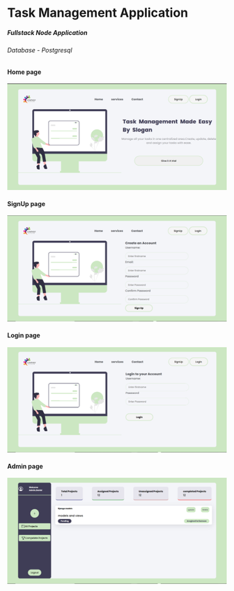 # Task Management Application
##### Fullstack Node Application
  ###### Database - Postgresql
 
 #### Home page
 ![](https://github.com/Danchiwaz/TaskManagementApp/blob/main/screenshots/home.png "Home Page ")
  #### SignUp page
 ![](https://github.com/Danchiwaz/TaskManagementApp/blob/main/screenshots/sign.png "SignUp Page ")

  #### Login page
 ![](https://github.com/Danchiwaz/TaskManagementApp/blob/main/screenshots/login.png "SignUp Page ")
 
   #### Admin page
 ![](https://github.com/Danchiwaz/TaskManagementApp/blob/main/screenshots/admin.png "SignUp Page ")
